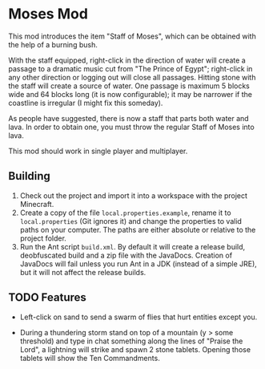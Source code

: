 Moses Mod
=========

This mod introduces the item "Staff of Moses", which can be obtained with the help of a burning bush.

With the staff equipped, right-click in the direction of water will create a passage to a dramatic music cut from "The Prince of Egypt"; right-click in any other direction or logging out will close all passages. Hitting stone with the staff will create a source of water.
One passage is maximum 5 blocks wide and 64 blocks long (it is now configurable); it may be narrower if the coastline is irregular (I might fix this someday).

As people have suggested, there is now a staff that parts both water and lava. In order to obtain one, you must throw the regular Staff of Moses into lava.

This mod should work in single player and multiplayer.

Building
--------

1. Check out the project and import it into a workspace with the project Minecraft.
2. Create a copy of the file `local.properties.example`, rename it to `local.properties` (Git ignores it) and change the properties to valid paths on your computer. The paths are either absolute or relative to the project folder.
3. Run the Ant script `build.xml`. By default it will create a release build, deobfuscated build and a zip file with the JavaDocs. Creation of JavaDocs will fail unless you run Ant in a JDK (instead of a simple JRE), but it will not affect the release builds.

TODO Features
-------------

* Left-click on sand to send a swarm of flies that hurt entities except you.

* During a thundering storm stand on top of a mountain (y > some threshold) and type in chat something along the lines of "Praise the Lord", a lightning will strike and spawn 2 stone tablets. Opening those tablets will show the Ten Commandments.
